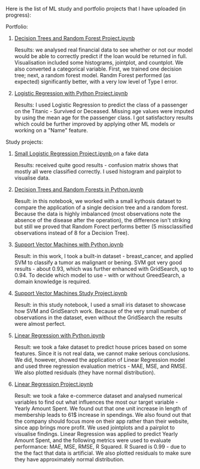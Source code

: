 Here is the list of ML study and portfolio  projects that I have uploaded (in progress):

Portfolio:
1. [Decision Trees and Random Forest Project.ipynb](https://github.com/IulliaK/Machine-Learning/blob/main/Decision%20Trees%20and%20Random%20Forest%20Project.ipynb)

   Results: we analysed real financial data to see whether or not our model would be able to correctly predict if the loan would be returned in full. Visualisation included some histograms, jointplot, and countplot. We also converted a categorical variable. First, we trained one decision tree; next, a random forest model. Randm Forest performed (as expected) significantly better, with a very low level of Type I error.

2. [Logistic Regression with Python Project.ipynb](https://github.com/IulliaK/Machine-Learning/blob/main/Logistic%20Regression%20with%20Python%20Project.ipynb)
   
   Results: I used Logistic Regression to predict the class of a passenger on the Titanic - Survived or Deceased. Missing age values were imputed by using the mean age for the passenger class. I got satisfactory results which could be further improved by applying other ML models or working on a "Name" feature.

Study projects:
1. [Small Logistic Regression Project.ipynb ](https://github.com/IulliaK/Machine-Learning/blob/main/Small%20Logistic%20Regression%20Project.ipynb) on a fake data 

   Results: received quite good results - confusion matrix shows that mostly all were classified correctly. I used histogram and pairplot to visualise data.

2. [Decision Trees and Random Forests in Python.ipynb](https://github.com/IulliaK/Machine-Learning/blob/main/Decision%20Trees%20and%20Random%20Forests%20in%20Python.ipynb)

   Result: in this notebook, we worked with a small kythosis dataset to compare the application of a single decision tree and a random forest. Because the data is highly imbalanced (most observations note the absence of the disease after the operation), the difference isn't striking but still we proved that Random Forect performs better (5 missclassified observations instead of 8 for a Decision Tree).

3. [Support Vector Machines with Python.ipynb](https://github.com/IulliaK/Machine-Learning/blob/main/Support%20Vector%20Machines%20with%20Python.ipynb)
   
   Result: in this work, I took a built-in dataset - breast_cancer, and applied SVM to classify a tumor as malignant or bening. SVM got very good results - about 0.93, which was further enhanced with GridSearch, up to 0.94. To decide which model to use - with or without GreedSearch, a domain knowledge is required.

4. [Support Vector Machines Study Project.ipynb](https://github.com/IulliaK/Machine-Learning/blob/main/Support%20Vector%20Machines%20Study%20Project.ipynb)

   Result: in this study notebook, I used a small iris dataset to showcase how SVM and GridSearch work. Because of the very small number of observations in the dataset, even without the GridSearch the results were almost perfect.

5. [Linear Regression with Python.ipynb](https://github.com/IulliaK/Machine-Learning/blob/main/Linear%20Regression%20with%20Python.ipynb)
   
   Result: we took a fake dataset to predict house prices based on some features. Since it is not real data, we cannot make serious conclusions. We did, however, showed the application of Linear Regression model and used three regression evaluation metrics - MAE, MSE, and RMSE. We also plotted residuals (they have normal distribution).

7. [Linear Regression Project.ipynb](https://github.com/IulliaK/Machine-Learning/blob/main/Linear%20Regression%20Project.ipynb)
   
   Result: we took a fake e-commerce dataset and analysed numerical variables to find out what influences the most our target variable - Yearly Amount Spent. We found out that one unit increase in length of membership leads to 61$ increase in spendings. We also found out that the company should focus more on their app rather than their website, since app brings more profit. We used jointplots and a pairplot to visualise findings. Linear Regression was applied to predict Yearly Amount Spent, and the following metrics were used to evaluate performance: MAE, MSE, RMSE, R Squared. R Suared is 0.99 - due to the the fact that data is artificial. We also plotted residuals to make sure they have approximately normal distribution.
   


